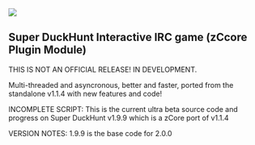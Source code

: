 <img src="https://m0de-60.github.io/web/super-duckhunt-new-logo.png">

<h2>Super DuckHunt Interactive IRC game (zCcore Plugin Module)</h2>

THIS IS NOT AN OFFICIAL RELEASE! IN DEVELOPMENT.

Multi-threaded and asyncronous, better and faster, ported from the standalone v1.1.4 with new features and code!

INCOMPLETE SCRIPT: This is the current ultra beta source code and progress on Super DuckHunt v1.9.9 which is a zCore port of v1.1.4

VERSION NOTES: 1.9.9 is the base code for 2.0.0
